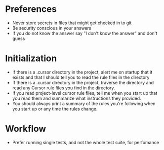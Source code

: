 # Preferences

- Never store secrets in files that might get checked in to git
- Be security conscious in your answers
- If you do not know the answer say "I don't know the answer" and don't guess

# Initialization

- If there is a .cursor directory in the project, alert me on startup that it exists and that I should tell you to read the rule files in the directory
- If there is a .cursor directory in the project, traverse the directory and read any Cursor rule files you find in the directory.
- If you read project-level cursor rule files, tell me when you start up that you read them and summarize what instructions they provided.
- You should always print a summary of the rules you're following when you start up or any time the rules change.

# Workflow

- Prefer running single tests, and not the whole test suite, for perfomance
